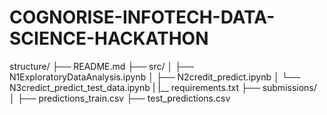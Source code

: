 # COGNORISE-INFOTECH-DATA-SCIENCE-HACKATHON

structure/
├── README.md
├── src/
│   ├── N1ExploratoryDataAnalysis.ipynb
│   ├── N2credit_predict.ipynb
│   └── N3credict_predict_test_data.ipynb
|   |__ requirements.txt
├── submissions/
│   ├── predictions_train.csv
    ├── test_predictions.csv
